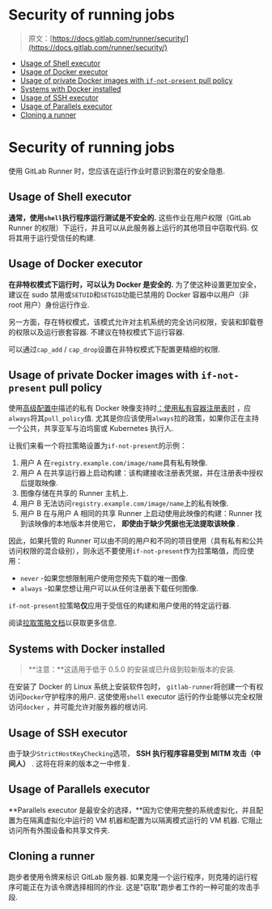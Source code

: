 # Security of running jobs

> 原文：[https://docs.gitlab.com/runner/security/](https://docs.gitlab.com/runner/security/)

*   [Usage of Shell executor](#usage-of-shell-executor)
*   [Usage of Docker executor](#usage-of-docker-executor)
*   [Usage of private Docker images with `if-not-present` pull policy](#usage-of-private-docker-images-with-if-not-present-pull-policy)
*   [Systems with Docker installed](#systems-with-docker-installed)
*   [Usage of SSH executor](#usage-of-ssh-executor)
*   [Usage of Parallels executor](#usage-of-parallels-executor)
*   [Cloning a runner](#cloning-a-runner)

# Security of running jobs[](#security-of-running-jobs "Permalink")

使用 GitLab Runner 时，您应该在运行作业时意识到潜在的安全隐患.

## Usage of Shell executor[](#usage-of-shell-executor "Permalink")

**通常，使用`shell`执行程序运行测试是不安全的.** 这些作业在用户权限（GitLab Runner 的权限）下运行，并且可以从此服务器上运行的其他项目中窃取代码. 仅将其用于运行受信任的构建.

## Usage of Docker executor[](#usage-of-docker-executor "Permalink")

**在非特权模式下运行时，可以认为 Docker 是安全的.** 为了使这种设置更加安全，建议在 sudo 禁用或`SETUID`和`SETGID`功能已禁用的 Docker 容器中以用户（非 root 用户）身份运行作业.

另一方面，存在特权模式，该模式允许对主机系统的完全访问权限，安装和卸载卷的权限以及运行嵌套容器. 不建议在特权模式下运行容器.

可以通过`cap_add` / `cap_drop`设置在非特权模式下配置更精细的权限.

## Usage of private Docker images with `if-not-present` pull policy[](#usage-of-private-docker-images-with-if-not-present-pull-policy "Permalink")

使用[高级配置中](../configuration/advanced-configuration.html#using-a-private-container-registry)描述的私有 Docker 映像支持时[：使用私有容器注册表时](../configuration/advanced-configuration.html#using-a-private-container-registry) ，应`always`将其`pull_policy`值. 尤其是你应该使用`always`拉的政策，如果你正在主持一个公共，共享亚军与泊坞窗或 Kubernetes 执行人.

让我们来看一个将拉策略设置为`if-not-present`的示例：

1.  用户 A 在`registry.example.com/image/name`具有私有映像.
2.  用户 A 在共享运行器上启动构建：该构建接收注册表凭据，并在注册表中授权后提取映像.
3.  图像存储在共享的 Runner 主机上.
4.  用户 B 无法访问`registry.example.com/image/name`上的私有映像.
5.  用户 B 在与用户 A 相同的共享 Runner 上启动使用此映像的构建：Runner 找到该映像的本地版本并使用它， **即使由于缺少凭据也无法提取该映像** .

因此，如果托管的 Runner 可以由不同的用户和不同的项目使用（具有私有和公共访问权限的混合级别），则永远不要使用`if-not-present`作为拉策略值，而应使用：

*   `never` -如果您想限制用户使用您预先下载的唯一图像.
*   `always` -如果您想让用户可以从任何注册表下载任何图像.

`if-not-present`拉策略**仅**应用于受信任的构建和用户使用的特定运行器.

阅读[拉取策略文档](../executors/docker.html#how-pull-policies-work)以获取更多信息.

## Systems with Docker installed[](#systems-with-docker-installed "Permalink")

> **注意：**这适用于低于 0.5.0 的安装或已升级到较新版本的安装.

在安装了 Docker 的 Linux 系统上安装软件包时， `gitlab-runner`将创建一个有权访问`Docker`守护程序的用户. 这使使用`shell` executor 运行的作业能够以完全权限访问`docker` ，并可能允许对服务器的根访问.

## Usage of SSH executor[](#usage-of-ssh-executor "Permalink")

由于缺少`StrictHostKeyChecking`选项， **SSH 执行程序容易受到 MITM 攻击（中间人）** . 这将在将来的版本之一中修复.

## Usage of Parallels executor[](#usage-of-parallels-executor "Permalink")

**Parallels executor 是最安全的选择，**因为它使用完整的系统虚拟化，并且配置为在隔离虚拟化中运行的 VM 机器和配置为以隔离模式运行的 VM 机器. 它阻止访问所有外围设备和共享文件夹.

## Cloning a runner[](#cloning-a-runner "Permalink")

跑步者使用令牌来标识 GitLab 服务器. 如果克隆一个运行程序，则克隆的运行程序可能正在为该令牌选择相同的作业. 这是"窃取"跑步者工作的一种可能的攻击手段.